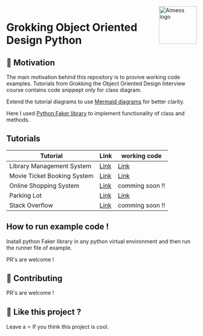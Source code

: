 <a href="https://aimeos.org/">
    <img src="https://thumbs.dreamstime.com/b/object-oriented-programming-isolated-icon-simple-element-illustration-technology-concept-icons-editable-logo-sign-symbol-142287627.jpg" alt="Aimeos logo" title="Aimeos" align="right" height="100" />
</a>

# Grokking Object Oriented Design Python

## 🌻 Motivation

The main motivation behind this repository is to provive working code examples.
Tutorials from Grokking the Object Oriented Design Interview course contains code snippept only for class diagram. 

Extend the tutorial diagrams to use <a href="https://mermaid.js.org/#/">Mermaid diagrams</a>  for better clarity.

Here I used <a href="https://faker.readthedocs.io/en/master/#">Python Faker library</a> to implement functionality of class and methods. 

##  Tutorials

Tutorial | Link | working code | 
--- | --- | --- |
Library Management System | <a href="https://github.com/piyushmani/grokking-the-object-oriented-design-interview/tree/main/Library%20Management%20System">Link</a> | <a href="https://github.com/piyushmani/grokking-the-object-oriented-design-interview/tree/main/Library%20Management%20System/code">Link</a> |
Movie Ticket Booking System | <a href="https://github.com/piyushmani/grokking-the-object-oriented-design-interview/tree/main/Movie%20Ticket%20Booking%20System">Link</a> | <a href="https://github.com/piyushmani/grokking-the-object-oriented-design-interview/tree/main/Movie%20Ticket%20Booking%20System/code">Link</a> |
Online Shopping System | <a href="https://github.com/piyushmani/grokking-the-object-oriented-design-interview/tree/main/Online%20Shopping%20System">Link</a> | comming soon !! |
Parking Lot | <a href="https://github.com/piyushmani/grokking-the-object-oriented-design-interview/tree/main/Parking%20Lot">Link</a> | <a href="https://github.com/piyushmani/grokking-the-object-oriented-design-interview/tree/main/Parking%20Lot/code"> Link </a> |
Stack Overflow | <a href="https://github.com/piyushmani/grokking-the-object-oriented-design-interview/tree/main/Stack%20Overflow">Link</a> | comming soon !! |

## How to run example code !
Inatall python Faker library in any python virtual environment and then run the runner file of example.

PR's are welcome !

## 💙 Contributing

PR's are welcome !


## 💖 Like this project ?

Leave a ⭐ If you think this project is cool.
